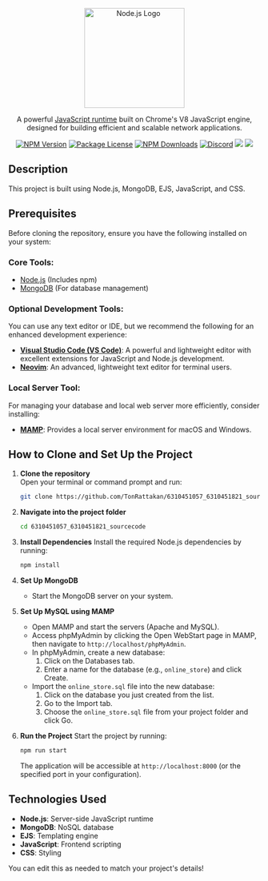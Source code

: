<p align="center">
  <a href="https://nodejs.org/" target="blank"><img src="https://nodejs.org/static/images/logo.svg" width="200" alt="Node.js Logo" /></a>
</p>

[circleci-image]: https://img.shields.io/circleci/build/github/nodejs/node/master?token=abc123def456
[circleci-url]: https://circleci.com/gh/nodejs/node

<p align="center">A powerful <a href="https://nodejs.org" target="_blank">JavaScript runtime</a> built on Chrome's V8 JavaScript engine, designed for building efficient and scalable network applications.</p>
<p align="center">
<a href="https://www.npmjs.com/package/node" target="_blank"><img src="https://img.shields.io/npm/v/node.svg" alt="NPM Version" /></a>
<a href="https://github.com/nodejs/node/blob/main/LICENSE" target="_blank"><img src="https://img.shields.io/npm/l/node.svg" alt="Package License" /></a>
<a href="https://www.npmjs.com/package/node" target="_blank"><img src="https://img.shields.io/npm/dm/node.svg" alt="NPM Downloads" /></a>
<a href="https://discord.gg/nodejs" target="_blank"><img src="https://img.shields.io/badge/discord-online-brightgreen.svg" alt="Discord" /></a>
<a href="https://paypal.me/nodejs" target="_blank"><img src="https://img.shields.io/badge/Donate-PayPal-ff3f59.svg"/></a>
<a href="https://twitter.com/nodejs" target="_blank"><img src="https://img.shields.io/twitter/follow/nodejs.svg?style=social&label=Follow"></a>
</p>

## Description
This project is built using Node.js, MongoDB, EJS, JavaScript, and CSS.

## Prerequisites
Before cloning the repository, ensure you have the following installed on your system:

### Core Tools:
- [Node.js](https://nodejs.org/en) (Includes npm)
- [MongoDB](https://www.mongodb.com/try/download/community) (For database management)

### Optional Development Tools:
You can use any text editor or IDE, but we recommend the following for an enhanced development experience:
- **[Visual Studio Code (VS Code)](https://code.visualstudio.com/Download)**: A powerful and lightweight editor with excellent extensions for JavaScript and Node.js development.
- **[Neovim](https://neovim.io/)**: An advanced, lightweight text editor for terminal users.

### Local Server Tool:
For managing your database and local web server more efficiently, consider installing:
- **[MAMP](https://www.mamp.info/en/downloads/)**: Provides a local server environment for macOS and Windows.

## How to Clone and Set Up the Project

1. **Clone the repository**  
   Open your terminal or command prompt and run:
   ```bash
   git clone https://github.com/TonRattakan/6310451057_6310451821_sourcecode.git

2. **Navigate into the project folder**
    ```bash
    cd 6310451057_6310451821_sourcecode
    ```
3. **Install Dependencies**
    Install the required Node.js dependencies by running:
    ```bash
    npm install
    ```
4. **Set Up MongoDB**
    - Start the MongoDB server on your system.

5. **Set Up MySQL using MAMP**
    - Open MAMP and start the servers (Apache and MySQL).
    - Access phpMyAdmin by clicking the Open WebStart page in MAMP, then navigate to `http://localhost/phpMyAdmin`.
    - In phpMyAdmin, create a new database:
        1. Click on the Databases tab.
        2. Enter a name for the database (e.g., `online_store`) and click Create.
    - Import the `online_store.sql` file into the new database:
        1. Click on the database you just created from the list.
        2. Go to the Import tab.
        3. Choose the `online_store.sql` file from your project folder and click Go.

6. **Run the Project**
    Start the project by running:
    ```bash
    npm run start
    ```
    The application will be accessible at `http://localhost:8000` (or the specified port in your configuration).

## Technologies Used
- **Node.js**: Server-side JavaScript runtime
- **MongoDB**: NoSQL database
- **EJS**: Templating engine
- **JavaScript**: Frontend scripting
- **CSS**: Styling

You can edit this as needed to match your project's details!